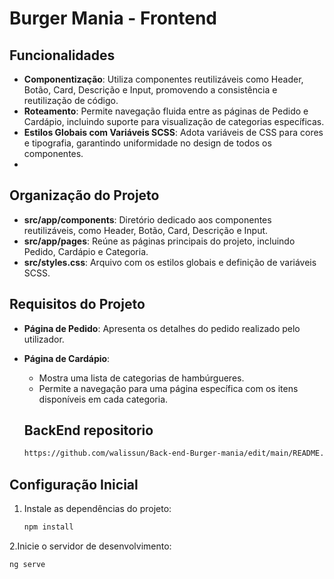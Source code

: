 # Burger Mania - Frontend

## Funcionalidades

- **Componentização**: Utiliza componentes reutilizáveis como Header, Botão, Card, Descrição e Input, promovendo a consistência e reutilização de código.
- **Roteamento**: Permite navegação fluida entre as páginas de Pedido e Cardápio, incluindo suporte para visualização de categorias específicas.
- **Estilos Globais com Variáveis SCSS**: Adota variáveis de CSS para cores e tipografia, garantindo uniformidade no design de todos os componentes.
- 
## Organização do Projeto

- **src/app/components**: Diretório dedicado aos componentes reutilizáveis, como Header, Botão, Card, Descrição e Input.
- **src/app/pages**: Reúne as páginas principais do projeto, incluindo Pedido, Cardápio e Categoria.
- **src/styles.css**: Arquivo com os estilos globais e definição de variáveis SCSS.

## Requisitos do Projeto

- **Página de Pedido**: Apresenta os detalhes do pedido realizado pelo utilizador.
- **Página de Cardápio**:
  - Mostra uma lista de categorias de hambúrgueres.
  - Permite a navegação para uma página específica com os itens disponíveis em cada categoria.
 
  ## BackEnd repositorio
    ```bash
    https://github.com/walissun/Back-end-Burger-mania/edit/main/README.md

## Configuração Inicial

1. Instale as dependências do projeto:
   ```bash
   npm install
2.Inicie o servidor de desenvolvimento:

   ```bash
   ng serve

